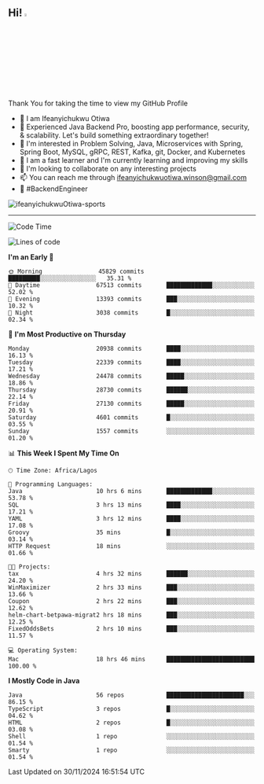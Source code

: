 <!-- BLOG-POST-LIST:START --><!-- BLOG-POST-LIST:END -->

## Hi! <img src="https://media.giphy.com/media/hvRJCLFzcasrR4ia7z/giphy.gif" width="4%"> 

Thank You for taking the time to view my GitHub Profile

- 👋 I am Ifeanyichukwu Otiwa
- 🚀 Experienced Java Backend Pro, boosting app performance, security, & scalability. Let's build something extraordinary together!
- 👀 I'm interested in Problem Solving, Java, Microservices with Spring, Spring Boot, MySQL, gRPC, REST, Kafka, git, Docker, and Kubernetes
- 🌱 I am a fast learner and I'm currently learning and improving my skills
- 💞️ I'm looking to collaborate on any interesting projects
- 📫 You can reach me through ifeanyichukwuotiwa.winson@gmail.com
- 🚀 #BackendEngineer

<p align="left" marginTop="10px"> <img src="https://komarev.com/ghpvc/?username=ifeanyichukwuOtiwa-sports&label=Profile%20views&color=0e75b6&style=for-the-badge" alt="ifeanyichukwuOtiwa-sports" /> </p>

***

<!--START_SECTION:waka-->
![Code Time](http://img.shields.io/badge/Code%20Time-3%2C172%20hrs%2010%20mins-blue)

![Lines of code](https://img.shields.io/badge/From%20Hello%20World%20I%27ve%20Written-32.3%20million%20lines%20of%20code-blue)

**I'm an Early 🐤** 

```text
🌞 Morning                45829 commits       █████████░░░░░░░░░░░░░░░░   35.31 % 
🌆 Daytime                67513 commits       █████████████░░░░░░░░░░░░   52.02 % 
🌃 Evening                13393 commits       ███░░░░░░░░░░░░░░░░░░░░░░   10.32 % 
🌙 Night                  3038 commits        █░░░░░░░░░░░░░░░░░░░░░░░░   02.34 % 
```
📅 **I'm Most Productive on Thursday** 

```text
Monday                   20938 commits       ████░░░░░░░░░░░░░░░░░░░░░   16.13 % 
Tuesday                  22339 commits       ████░░░░░░░░░░░░░░░░░░░░░   17.21 % 
Wednesday                24478 commits       █████░░░░░░░░░░░░░░░░░░░░   18.86 % 
Thursday                 28730 commits       ██████░░░░░░░░░░░░░░░░░░░   22.14 % 
Friday                   27130 commits       █████░░░░░░░░░░░░░░░░░░░░   20.91 % 
Saturday                 4601 commits        █░░░░░░░░░░░░░░░░░░░░░░░░   03.55 % 
Sunday                   1557 commits        ░░░░░░░░░░░░░░░░░░░░░░░░░   01.20 % 
```


📊 **This Week I Spent My Time On** 

```text
🕑︎ Time Zone: Africa/Lagos

💬 Programming Languages: 
Java                     10 hrs 6 mins       █████████████░░░░░░░░░░░░   53.78 % 
SQL                      3 hrs 13 mins       ████░░░░░░░░░░░░░░░░░░░░░   17.21 % 
YAML                     3 hrs 12 mins       ████░░░░░░░░░░░░░░░░░░░░░   17.08 % 
Groovy                   35 mins             █░░░░░░░░░░░░░░░░░░░░░░░░   03.14 % 
HTTP Request             18 mins             ░░░░░░░░░░░░░░░░░░░░░░░░░   01.66 % 

🐱‍💻 Projects: 
tax                      4 hrs 32 mins       ██████░░░░░░░░░░░░░░░░░░░   24.20 % 
WinMaximizer             2 hrs 33 mins       ███░░░░░░░░░░░░░░░░░░░░░░   13.66 % 
Coupon                   2 hrs 22 mins       ███░░░░░░░░░░░░░░░░░░░░░░   12.62 % 
helm-chart-betpawa-migrat2 hrs 18 mins       ███░░░░░░░░░░░░░░░░░░░░░░   12.25 % 
FixedOddsBets            2 hrs 10 mins       ███░░░░░░░░░░░░░░░░░░░░░░   11.57 % 

💻 Operating System: 
Mac                      18 hrs 46 mins      █████████████████████████   100.00 % 
```

**I Mostly Code in Java** 

```text
Java                     56 repos            ██████████████████████░░░   86.15 % 
TypeScript               3 repos             █░░░░░░░░░░░░░░░░░░░░░░░░   04.62 % 
HTML                     2 repos             █░░░░░░░░░░░░░░░░░░░░░░░░   03.08 % 
Shell                    1 repo              ░░░░░░░░░░░░░░░░░░░░░░░░░   01.54 % 
Smarty                   1 repo              ░░░░░░░░░░░░░░░░░░░░░░░░░   01.54 % 
```




 Last Updated on 30/11/2024 16:51:54 UTC
<!--END_SECTION:waka-->

<!--
<p align="center">
![trophy](https://github-profile-trophy.vercel.app/?username=ifeanyichukwuOtiwa-sports&theme=onedark) (https://github.com/ryo-ma/github-profile-trophy)
</p>
-->

<!---
ifeanyi-otiwa/ifeanyi-otiwa is a ✨ special ✨ repository because its `README.md` (this file) appears on your GitHub profile.
You can click the Preview link to take a look at your changes.
--->
